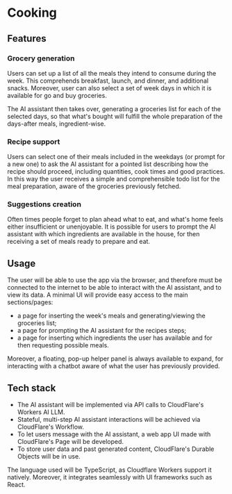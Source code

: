 # Cooking

## Features

### Grocery generation

Users can set up a list of all the meals they intend to consume during the week.
This comprehends breakfast, launch, and dinner, and additional snacks.
Moreover, user can also select a set of week days in which it is available for go and buy groceries.

The AI assistant then takes over, generating a groceries list for each of the selected days, so that what's bought will fulfill the whole preparation of the days-after meals, ingredient-wise.

### Recipe support

Users can select one of their meals included in the weekdays (or prompt for a new one) to ask the AI assistant for a pointed list describing how the recipe should proceed, including quantities, cook times and good practices.
In this way the user receives a simple and comprehensible todo list for the meal preparation, aware of the groceries previously fetched.

### Suggestions creation

Often times people forget to plan ahead what to eat, and what's home feels either insufficient or unenjoyable.
It is possible for users to prompt the AI assistant with which ingredients are available in the house, for then receiving a set of meals ready to prepare and eat.

## Usage

The user will be able to use the app via the browser, and therefore must be connected to the internet to be able to interact with the AI assistant, and to view its data.
A minimal UI will provide easy access to the main sections/pages:

- a page for inserting the week's meals and generating/viewing the groceries list;
- a page for prompting the AI assistant for the recipes steps;
- a page for inserting which ingredients the user has available and for then requesting possible meals.

Moreover, a floating, pop-up helper panel is always available to expand, for interacting with a chatbot aware of what the user has previously provided.

## Tech stack

- The AI assistant will be implemented via API calls to CloudFlare's Workers AI LLM.
- Stateful, multi-step AI assistant interactions will be achieved via CloudFlare's Workflow.
- To let users message with the AI assistant, a web app UI made with CloudFlare's Page will be developed.
- To store user data and past generated content, CloudFlare's Durable Objects will be in use.

The language used will be TypeScript, as Cloudflare Workers support it natively.
Moreover, it integrates seamlessly with UI frameworks such as React.


